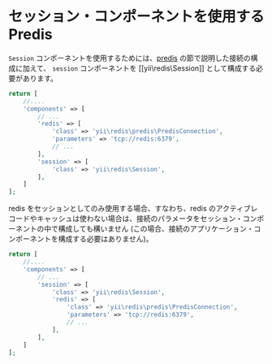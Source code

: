 セッション・コンポーネントを使用する Predis
===========================

`Session` コンポーネントを使用するためには、[predis](predis.md) の節で説明した接続の構成に加えて、
`session` コンポーネントを [[yii\redis\Session]] として構成する必要があります。

```php
return [
    //....
    'components' => [
        // ...
        'redis' => [
            'class' => 'yii\redis\predis\PredisConnection',
            'parameters' => 'tcp://redis:6379',
            // ...
        ],
        'session' => [
            'class' => 'yii\redis\Session',
        ],
    ]
];
```

redis をセッションとしてのみ使用する場合、すなわち、redis のアクティブレコードやキャッシュは使わない場合は、接続のパラメータをセッション・コンポーネントの中で構成しても構いません
(この場合、接続のアプリケーション・コンポーネントを構成する必要はありません)。

```php
return [
    //....
    'components' => [
        // ...
        'session' => [
            'class' => 'yii\redis\Session',
            'redis' => [
                'class' => 'yii\redis\predis\PredisConnection',
                'parameters' => 'tcp://redis:6379',
                // ...
            ],
        ],
    ]
];
```
